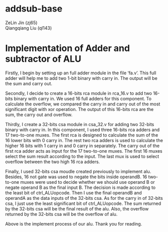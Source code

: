 # addsub-base

ZeLin Jin  (zj65)  
Qiangqiang Liu    (ql143)  

# Implementation of Adder and subtractor of ALU  

Firstly, I begin by setting up an full adder module in the file ‘fa.v’. This full adder will help me to add two 1-bit binary with carry in. The output will be the sum and carry out.    

Secondly, I decide to create a 16-bits rca module in rca_16.v to add two 16-bits binary with carry in. We used 16 full adders for this component. To calculate the overflow, we compared the carry in and carry out of the most significant digit with xor operation. The output of this 16-bits rca are the sum, the carry out and overflow.  

Thirdly, I create a 32-bits csa module in csa_32.v for adding two 32-bits binary with carry in. In this component, I used three 16-bits rca adders and 17 two-to-one muxes. The first rca is designed to calculate the sum of the 16 lower bits with 0 carry in. The rest two rca adders is used to calculate the higher 16 bits with 1 carry in and 0 carry in separately. The carry out of the first rca adder acts as input for the 17 two-to-one muxes. The first 16 muxes select the sum result according to the input. The last mux is used to select overflow between the two high 16 rca adders.  

Finally, I used 32-bits csa moudle created previously to implement alu. Besides, 16 not gate was used to negate the bits inside operandB. 16 two-to-one muxes were used to decide whether we should use operand B or negate operand B as the final input B. The decision is made according to the least bit of ctrl_ALUopcode. Then I use the final operandB and operandA as the data inputs of the 32-bits csa. As for the carry in of 32-bits csa, I just use the least significant bit of ctrl_ALUopcode. The sum returned by the 32-bits csa will be the final result of the alu. Also, the overflow returned by the 32-bits csa will be the overflow of alu.  

Above is the implement process of our alu. Thank you for reading.  

